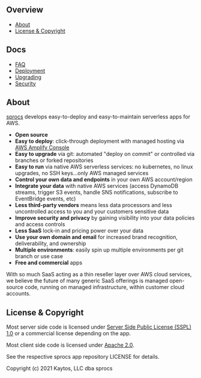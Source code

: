 ## Overview

* [About](#about)
* [License & Copyright](#license--copyright)

## Docs

* [FAQ](faq.md)
* [Deployment](deployment.md)
* [Upgrading](upgrading.md)
* [Security](security.md)

## About

[sprocs](https://sprocs.com) develops easy-to-deploy and easy-to-maintain serverless apps for AWS.

* **Open source**
* **Easy to deploy**: click-through deployment with managed hosting via [AWS Amplify Console](https://aws.amazon.com/amplify/hosting/)
* **Easy to upgrade** via git: automated "deploy on commit" or controlled via branches
or forked repositories
* **Easy to run** via native AWS serverless services: no kubernetes, no linux
upgrades, no SSH keys...only AWS managed services
* **Control your own data and endpoints** in your own AWS account/region
* **Integrate your data** with native AWS services (access DynamoDB streams, trigger S3 events, handle SNS notifications,
subscribe to EventBridge events, etc)
* **Less third-party vendors** means less data processors and less uncontrolled access to you and your customers sensitive data
* **Improve security and privacy** by gaining visibility into your data policies and
access controls
* **Less SaaS** lock-in and pricing power over your data
* **Use your own domain and email** for increased brand recognition, deliverability, and ownership
* **Multiple environments**: easily spin up multiple environments per git branch or use case
* **Free and commercial** apps

With so much SaaS acting as a thin reseller layer over AWS cloud services, we believe the
future of many generic SaaS offerings is managed open-source code, running on managed infrastructure, within customer cloud
accounts.

## License & Copyright

Most server side code is licensed under [Server Side Public License (SSPL) 1.0](https://www.mongodb.com/licensing/server-side-public-license) or a commercial license depending on the app.

Most client side code is licensed under [Apache 2.0](https://opensource.org/licenses/Apache-2.0).

See the respective sprocs app repository LICENSE for details.

Copyright (c) 2021 Kaytos, LLC dba sprocs
